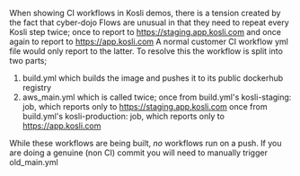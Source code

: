 
When showing CI workflows in Kosli demos, there is a tension created
by the fact that cyber-dojo Flows are unusual in that they need to 
repeat every Kosli step twice; once to report to https://staging.app.kosli.com
and once again to report to https://app.kosli.com
A normal customer CI workflow yml file would only report to the latter.
To resolve this the workflow is split into two parts;
1) build.yml which builds the image and pushes it to its public dockerhub registry
2) aws_main.yml which is called twice;
   once from build.yml's kosli-staging: job, which reports only to https://staging.app.kosli.com
   once from build.yml's kosli-production: job, which reports only to https://app.kosli.com

While these workflows are being built, _no_ workflows run on a push. 
If you are doing a genuine (non CI) commit you will need to manually trigger old_main.yml
